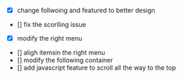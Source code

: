 - [X] change follwoing and featured to better design
- [] fix the scorlling issue
- [X] modify the right menu
- [] aligh itemsin the right menu
- [] modify the following container
- [] add javascript feature to scroll all the way to the top